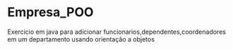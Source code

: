 # Empresa_POO
 Exercicio em java para adicionar funcionarios,dependentes,coordenadores em um departamento usando orientação a objetos

